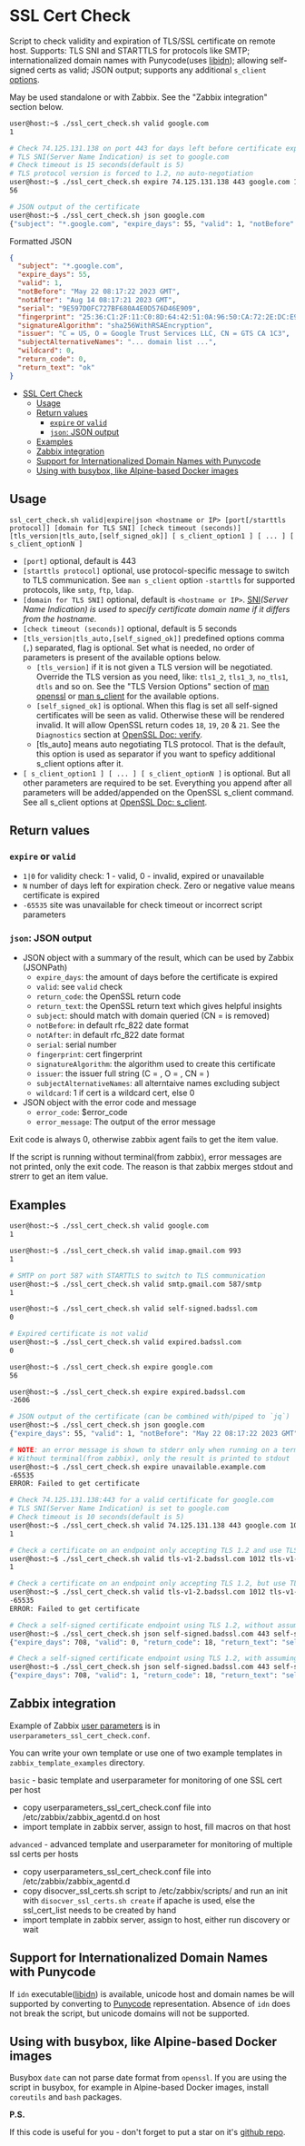 # SSL Cert Check

Script to check validity and expiration of TLS/SSL certificate on remote host. Supports: TLS SNI and STARTTLS for protocols like SMTP; internationalized domain names with Punycode(uses [libidn](https://www.gnu.org/software/libidn/)); allowing self-signed certs as valid; JSON output; supports any additional `s_client` [options](https://www.openssl.org/docs/manmaster/man1/openssl-s_client.html).

May be used standalone or with Zabbix. See the "Zabbix integration" section below.

```bash
user@host:~$ ./ssl_cert_check.sh valid google.com
1

# Check 74.125.131.138 on port 443 for days left before certificate expiration
# TLS SNI(Server Name Indication) is set to google.com
# Check timeout is 15 seconds(default is 5)
# TLS protocol version is forced to 1.2, no auto-negotiation
user@host:~$ ./ssl_cert_check.sh expire 74.125.131.138 443 google.com 15 tls1_2
56

# JSON output of the certificate
user@host:~$ ./ssl_cert_check.sh json google.com
{"subject": "*.google.com", "expire_days": 55, "valid": 1, "notBefore": "May 22 08:17:22 2023 GMT", "notAfter": "Aug 14 08:17:21 2023 GMT", "serial": "9E597D0FC727BF680A4E0D576D46E909", "fingerprint": "25:36:C1:2F:11:C0:8D:64:42:51:0A:96:50:CA:72:2E:DC:E9:8F:22", "signatureAlgorithm": "sha256WithRSAEncryption", "issuer": "C = US, O = Google Trust Services LLC, CN = GTS CA 1C3", "subjectAlternativeNames": "*.google.com,*.appengine.google.com,*.bdn.dev,*.origin-test.bdn.dev,*.cloud.google.com,*.crowdsource.google.com,*.datacompute.google.com,*.google.ca,*.google.cl,*.google.co.in,*.google.co.jp,*.google.co.uk,*.google.com.ar,*.google.com.au,*.google.com.br,*.google.com.co,*.google.com.mx,*.google.com.tr,*.google.com.vn,*.google.de,*.google.es,*.google.fr,*.google.hu,*.google.it,*.google.nl,*.google.pl,*.google.pt,*.googleadapis.com,*.googleapis.cn,*.googlevideo.com,*.gstatic.cn,*.gstatic-cn.com,googlecnapps.cn,*.googlecnapps.cn,googleapps-cn.com,*.googleapps-cn.com,gkecnapps.cn,*.gkecnapps.cn,googledownloads.cn,*.googledownloads.cn,recaptcha.net.cn,*.recaptcha.net.cn,recaptcha-cn.net,*.recaptcha-cn.net,widevine.cn,*.widevine.cn,ampproject.org.cn,*.ampproject.org.cn,ampproject.net.cn,*.ampproject.net.cn,google-analytics-cn.com,*.google-analytics-cn.com,googleadservices-cn.com,*.googleadservices-cn.com,googlevads-cn.com,*.googlevads-cn.com,googleapis-cn.com,*.googleapis-cn.com,googleoptimize-cn.com,*.googleoptimize-cn.com,doubleclick-cn.net,*.doubleclick-cn.net,*.fls.doubleclick-cn.net,*.g.doubleclick-cn.net,doubleclick.cn,*.doubleclick.cn,*.fls.doubleclick.cn,*.g.doubleclick.cn,dartsearch-cn.net,*.dartsearch-cn.net,googletraveladservices-cn.com,*.googletraveladservices-cn.com,googletagservices-cn.com,*.googletagservices-cn.com,googletagmanager-cn.com,*.googletagmanager-cn.com,googlesyndication-cn.com,*.googlesyndication-cn.com,*.safeframe.googlesyndication-cn.com,app-measurement-cn.com,*.app-measurement-cn.com,gvt1-cn.com,*.gvt1-cn.com,gvt2-cn.com,*.gvt2-cn.com,2mdn-cn.net,*.2mdn-cn.net,googleflights-cn.net,*.googleflights-cn.net,admob-cn.com,*.admob-cn.com,googlesandbox-cn.com,*.googlesandbox-cn.com,*.safenup.googlesandbox-cn.com,*.gstatic.com,*.metric.gstatic.com,*.gvt1.com,*.gcpcdn.gvt1.com,*.gvt2.com,*.gcp.gvt2.com,*.url.google.com,*.youtube-nocookie.com,*.ytimg.com,android.com,*.android.com,*.flash.android.com,g.cn,*.g.cn,g.co,*.g.co,goo.gl,www.goo.gl,google-analytics.com,*.google-analytics.com,googlecommerce.com,*.googlecommerce.com,ggpht.cn,*.ggpht.cn,urchin.com,*.urchin.com,youtu.be,youtube.com,*.youtube.com,youtubeeducation.com,*.youtubeeducation.com,youtubekids.com,*.youtubekids.com,yt.be,*.yt.be,android.clients.google.com,developer.android.google.cn,developers.android.google.cn,source.android.google.cn", "wildcard": 0, "return_code": 0, "return_text": "ok"}

```

Formatted JSON

```json
{
  "subject": "*.google.com",
  "expire_days": 55,
  "valid": 1,
  "notBefore": "May 22 08:17:22 2023 GMT",
  "notAfter": "Aug 14 08:17:21 2023 GMT",
  "serial": "9E597D0FC727BF680A4E0D576D46E909",
  "fingerprint": "25:36:C1:2F:11:C0:8D:64:42:51:0A:96:50:CA:72:2E:DC:E9:8F:22",
  "signatureAlgorithm": "sha256WithRSAEncryption",
  "issuer": "C = US, O = Google Trust Services LLC, CN = GTS CA 1C3",
  "subjectAlternativeNames": "... domain list ...",
  "wildcard": 0,
  "return_code": 0,
  "return_text": "ok"
}
```

- [SSL Cert Check](#ssl-cert-check)
  - [Usage](#usage)
  - [Return values](#return-values)
    - [`expire` or `valid`](#expire-or-valid)
    - [`json`: JSON output](#json-json-output)
  - [Examples](#examples)
  - [Zabbix integration](#zabbix-integration)
  - [Support for Internationalized Domain Names with Punycode](#support-for-internationalized-domain-names-with-punycode)
  - [Using with busybox, like Alpine-based Docker images](#using-with-busybox-like-alpine-based-docker-images)

## Usage

`ssl_cert_check.sh valid|expire|json <hostname or IP> [port[/starttls protocol]] [domain for TLS SNI] [check timeout (seconds)] [tls_version|tls_auto,[self_signed_ok]] [ s_client_option1 ] [ ... ] [ s_client_optionN ]`

- `[port]` optional, default is 443
- `[starttls protocol]` optional, use protocol-specific message to switch to TLS communication. See `man s_client` option `-starttls` for supported protocols, like `smtp`, `ftp`, `ldap`.
- `[domain for TLS SNI]` optional, default is `<hostname or IP>`.
[SNI](https://en.wikipedia.org/wiki/Server_Name_Indication)*(Server Name Indication) is used to specify certificate domain name if it differs from the hostname.*
- `[check timeout (seconds)]` optional, default is 5 seconds
- `[tls_version|tls_auto,[self_signed_ok]]` predefined options comma (`,`) separated, flag is optional. Set what is needed, no order of parameters is present of the available options below.
  - `[tls_version]` if it is not given a TLS version will be negotiated. Override the TLS version as you need, like: `tls1_2`, `tls1_3`, `no_tls1`, `dtls` and so on. See the "TLS Version Options" section of [man openssl](https://www.openssl.org/docs/man3.0/man1/openssl.html) or [man s_client](https://www.openssl.org/docs/man3.0/man1/s_client.html) for the available options.
  - `[self_signed_ok]` is optional. When this flag is set all self-signed certificates will be seen as valid. Otherwise these will be rendered invalid. It will allow OpenSSL return codes `18`, `19`, `20` & `21`. See the `Diagnostics` section at [OpenSSL Doc: verify](https://www.openssl.org/docs/man1.0.2/man1/verify.html).
  - [tls_auto] means auto negotiating TLS protocol. That is the default, this option is used as separator if you want to speficy additional s_client options after it.
- `[ s_client_option1 ] [ ... ] [ s_client_optionN ]` is optional. But all other parameters are required to be set. Everything you append after all parameters will be added/appended on the OpenSSL s_client command. See all s_client options at [OpenSSL Doc: s_client](https://www.openssl.org/docs/man1.0.2/man1/s_client.html).

## Return values

### `expire` or `valid`

- `1|0`  for validity check: 1 - valid, 0 - invalid, expired or unavailable
- `N`  number of days left for expiration check. Zero or negative value means certificate is expired
- `-65535`  site was unavailable for check timeout or incorrect script parameters

### `json`: JSON output

- JSON object with a summary of the result, which can be used by Zabbix (JSONPath)
  - `expire_days`: the amount of days before the certificate is expired
  - `valid`: see `valid` check
  - `return_code`: the OpenSSL return code
  - `return_text`: the OpenSSL return text which gives helpful insights
  - `subject`: should match with domain queried (CN = is removed)
  - `notBefore`: in default rfc_822 date format
  - `notAfter`: in default rfc_822 date format
  - `serial`: serial number
  - `fingerprint`: cert fingerprint
  - `signatureAlgorithm`: the algorithm used to create this certificate
  - `issuer`: the issuer full string (C = , O = , CN = )
  - `subjectAlternativeNames`: all alterntaive names excluding subject
  - `wildcard`: 1 if cert is a wildcard cert, else 0
- JSON object with the error code and message
  - `error_code`: $error_code
  - `error_message`: The output of the error message

Exit code is always 0, otherwise zabbix agent fails to get the item value.

If the script is running without terminal(from zabbix), error messages are not printed, only the exit code. The reason is that zabbix merges stdout and strerr to get an item value.

## Examples

```bash
user@host:~$ ./ssl_cert_check.sh valid google.com
1

user@host:~$ ./ssl_cert_check.sh valid imap.gmail.com 993
1

# SMTP on port 587 with STARTTLS to switch to TLS communication
user@host:~$ ./ssl_cert_check.sh valid smtp.gmail.com 587/smtp
1

user@host:~$ ./ssl_cert_check.sh valid self-signed.badssl.com
0

# Expired certificate is not valid
user@host:~$ ./ssl_cert_check.sh valid expired.badssl.com
0

user@host:~$ ./ssl_cert_check.sh expire google.com
56

user@host:~$ ./ssl_cert_check.sh expire expired.badssl.com
-2606

# JSON output of the certificate (can be combined with/piped to `jq`)
user@host:~$ ./ssl_cert_check.sh json google.com
{"expire_days": 55, "valid": 1, "notBefore": "May 22 08:17:22 2023 GMT", "notAfter": "Aug 14 08:17:21 2023 GMT", "serial": "9E597D0FC727BF680A4E0D576D46E909", "fingerprint": "25:36:C1:2F:11:C0:8D:64:42:51:0A:96:50:CA:72:2E:DC:E9:8F:22", "signatureAlgorithm": "sha256WithRSAEncryption", "issuer": "C = US, O = Google Trust Services LLC, CN = GTS CA 1C3", "subjectAlternativeNames": "*.google.com,*.appengine.google.com,*.bdn.dev,*.origin-test.bdn.dev,*.cloud.google.com,*.crowdsource.google.com,*.datacompute.google.com,*.google.ca,*.google.cl,*.google.co.in,*.google.co.jp,*.google.co.uk,*.google.com.ar,*.google.com.au,*.google.com.br,*.google.com.co,*.google.com.mx,*.google.com.tr,*.google.com.vn,*.google.de,*.google.es,*.google.fr,*.google.hu,*.google.it,*.google.nl,*.google.pl,*.google.pt,*.googleadapis.com,*.googleapis.cn,*.googlevideo.com,*.gstatic.cn,*.gstatic-cn.com,googlecnapps.cn,*.googlecnapps.cn,googleapps-cn.com,*.googleapps-cn.com,gkecnapps.cn,*.gkecnapps.cn,googledownloads.cn,*.googledownloads.cn,recaptcha.net.cn,*.recaptcha.net.cn,recaptcha-cn.net,*.recaptcha-cn.net,widevine.cn,*.widevine.cn,ampproject.org.cn,*.ampproject.org.cn,ampproject.net.cn,*.ampproject.net.cn,google-analytics-cn.com,*.google-analytics-cn.com,googleadservices-cn.com,*.googleadservices-cn.com,googlevads-cn.com,*.googlevads-cn.com,googleapis-cn.com,*.googleapis-cn.com,googleoptimize-cn.com,*.googleoptimize-cn.com,doubleclick-cn.net,*.doubleclick-cn.net,*.fls.doubleclick-cn.net,*.g.doubleclick-cn.net,doubleclick.cn,*.doubleclick.cn,*.fls.doubleclick.cn,*.g.doubleclick.cn,dartsearch-cn.net,*.dartsearch-cn.net,googletraveladservices-cn.com,*.googletraveladservices-cn.com,googletagservices-cn.com,*.googletagservices-cn.com,googletagmanager-cn.com,*.googletagmanager-cn.com,googlesyndication-cn.com,*.googlesyndication-cn.com,*.safeframe.googlesyndication-cn.com,app-measurement-cn.com,*.app-measurement-cn.com,gvt1-cn.com,*.gvt1-cn.com,gvt2-cn.com,*.gvt2-cn.com,2mdn-cn.net,*.2mdn-cn.net,googleflights-cn.net,*.googleflights-cn.net,admob-cn.com,*.admob-cn.com,googlesandbox-cn.com,*.googlesandbox-cn.com,*.safenup.googlesandbox-cn.com,*.gstatic.com,*.metric.gstatic.com,*.gvt1.com,*.gcpcdn.gvt1.com,*.gvt2.com,*.gcp.gvt2.com,*.url.google.com,*.youtube-nocookie.com,*.ytimg.com,android.com,*.android.com,*.flash.android.com,g.cn,*.g.cn,g.co,*.g.co,goo.gl,www.goo.gl,google-analytics.com,*.google-analytics.com,googlecommerce.com,*.googlecommerce.com,ggpht.cn,*.ggpht.cn,urchin.com,*.urchin.com,youtu.be,youtube.com,*.youtube.com,youtubeeducation.com,*.youtubeeducation.com,youtubekids.com,*.youtubekids.com,yt.be,*.yt.be,android.clients.google.com,developer.android.google.cn,developers.android.google.cn,source.android.google.cn", "wildcard": 1, "return_code": 0, "return_text": "ok"}

# NOTE: an error message is shown to stderr only when running on a terminal
# Without terminal(from zabbix), only the result is printed to stdout
user@host:~$ ./ssl_cert_check.sh expire unavailable.example.com
-65535
ERROR: Failed to get certificate

# Check 74.125.131.138:443 for a valid certificate for google.com
# TLS SNI(Server Name Indication) is set to google.com
# Check timeout is 10 seconds(default is 5)
user@host:~$ ./ssl_cert_check.sh valid 74.125.131.138 443 google.com 10
1

# Check a certificate on an endpoint only accepting TLS 1.2 and use TLS 1.2, which is valid.
user@host:~$ ./ssl_cert_check.sh valid tls-v1-2.badssl.com 1012 tls-v1-2.badssl.com 10 tls1_2
1

# Check a certificate on an endpoint only accepting TLS 1.2, but use TLS 1.1, which is invalid.
user@host:~$ ./ssl_cert_check.sh valid tls-v1-2.badssl.com 1012 tls-v1-2.badssl.com 10 tls1_1
-65535
ERROR: Failed to get certificate

# Check a self-signed certificate endpoint using TLS 1.2, without assuming self-signed is valid.
user@host:~$ ./ssl_cert_check.sh json self-signed.badssl.com 443 self-signed.badssl.com 10 tls1_2
{"expire_days": 708, "valid": 0, "return_code": 18, "return_text": "self signed certificate", ...}

# Check a self-signed certificate endpoint using TLS 1.2, with assuming self-signed is valid.
user@host:~$ ./ssl_cert_check.sh json self-signed.badssl.com 443 self-signed.badssl.com 10 tls1_2,self_signed_ok
{"expire_days": 708, "valid": 1, "return_code": 18, "return_text": "self signed certificate", ...}

```

## Zabbix integration

Example of Zabbix [user parameters](https://www.zabbix.com/documentation/current/manual/config/items/userparameters) is in `userparameters_ssl_cert_check.conf`.

You can write your own template or use one of two example templates in `zabbix_template_examples` directory.

`basic` - basic template and userparameter for monitoring of one SSL cert per host

- copy userparameters_ssl_cert_check.conf file into /etc/zabbix/zabbix_agentd.d on host
- import template in zabbix server, assign to host, fill macros on that host

`advanced` - advanced template and userparameter for monitoring of multiple ssl certs per hosts

- copy userparameters_ssl_cert_check.conf file into /etc/zabbix/zabbix_agentd.d
- copy disocver_ssl_certs.sh script to /etc/zabbix/scripts/ and run an init with `disocver_ssl_certs.sh create` if apache is used, else the ssl_cert_list needs to be created by hand
- import template in zabbix server, assign to host, either run discovery or wait

## Support for Internationalized Domain Names with Punycode

If `idn` executable([libidn](https://www.gnu.org/software/libidn/)) is available, unicode host and domain names be will supported by converting to [Punycode](https://en.wikipedia.org/wiki/Punycode) representation. Absence of `idn` does not break the script, but unicode domains will not be supported.

## Using with busybox, like Alpine-based Docker images

Busybox `date` can not parse date format from `openssl`. If you are using the script in busybox, for example in Alpine-based Docker images, install `coreutils` and `bash` packages.

**P.S.**

If this code is useful for you - don't forget to put a star on it's [github repo](https://github.com/selivan/https-ssl-cert-check-zabbix).
